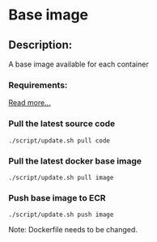 # Base image

## Description:

A base image available for each container

### Requirements:

[Read more...](../README.md#requirements)

### Pull the latest source code

```
./script/update.sh pull code
```

### Pull the latest docker base image

```
./script/update.sh pull image
```

### Push base image to ECR

```
./script/update.sh push image
```
Note: Dockerfile needs to be changed.
